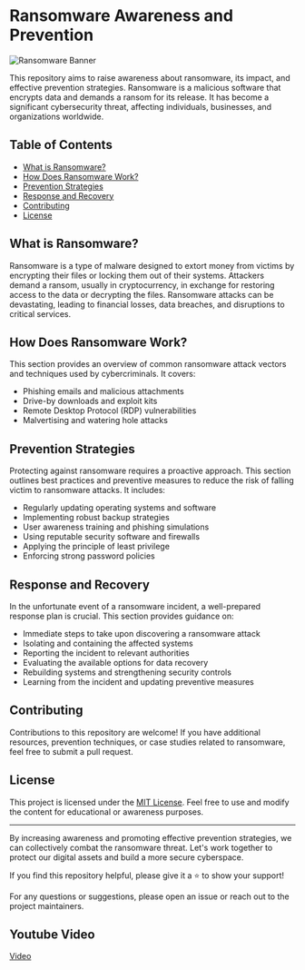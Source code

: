 # Ransomware Awareness and Prevention

![Ransomware Banner](https://securityintelligence.com/wp-content/uploads/2018/09/si-ransomware-101-feature-630x330.png)

This repository aims to raise awareness about ransomware, its impact, and effective prevention strategies. Ransomware is a malicious software that encrypts data and demands a ransom for its release. It has become a significant cybersecurity threat, affecting individuals, businesses, and organizations worldwide.

## Table of Contents
- [What is Ransomware?](#what-is-ransomware)
- [How Does Ransomware Work?](#how-does-ransomware-work)
- [Prevention Strategies](#prevention-strategies)
- [Response and Recovery](#response-and-recovery)
- [Contributing](#contributing)
- [License](#license)

## What is Ransomware?
Ransomware is a type of malware designed to extort money from victims by encrypting their files or locking them out of their systems. Attackers demand a ransom, usually in cryptocurrency, in exchange for restoring access to the data or decrypting the files. Ransomware attacks can be devastating, leading to financial losses, data breaches, and disruptions to critical services.

## How Does Ransomware Work?
This section provides an overview of common ransomware attack vectors and techniques used by cybercriminals. It covers:

- Phishing emails and malicious attachments
- Drive-by downloads and exploit kits
- Remote Desktop Protocol (RDP) vulnerabilities
- Malvertising and watering hole attacks

## Prevention Strategies
Protecting against ransomware requires a proactive approach. This section outlines best practices and preventive measures to reduce the risk of falling victim to ransomware attacks. It includes:

- Regularly updating operating systems and software
- Implementing robust backup strategies
- User awareness training and phishing simulations
- Using reputable security software and firewalls
- Applying the principle of least privilege
- Enforcing strong password policies

## Response and Recovery
In the unfortunate event of a ransomware incident, a well-prepared response plan is crucial. This section provides guidance on:

- Immediate steps to take upon discovering a ransomware attack
- Isolating and containing the affected systems
- Reporting the incident to relevant authorities
- Evaluating the available options for data recovery
- Rebuilding systems and strengthening security controls
- Learning from the incident and updating preventive measures

## Contributing
Contributions to this repository are welcome! If you have additional resources, prevention techniques, or case studies related to ransomware, feel free to submit a pull request. 

## License
This project is licensed under the [MIT License](LICENSE). Feel free to use and modify the content for educational or awareness purposes.

---

By increasing awareness and promoting effective prevention strategies, we can collectively combat the ransomware threat. Let's work together to protect our digital assets and build a more secure cyberspace.

If you find this repository helpful, please give it a ⭐️ to show your support!

For any questions or suggestions, please open an issue or reach out to the project maintainers.

## Youtube Video
[Video](https://youtu.be/fNaALQsObbw)
